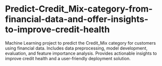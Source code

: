 # Predict-Credit_Mix-category-from-financial-data-and-offer-insights-to-improve-credit-health
Machine Learning project to predict the Credit_Mix category for customers using financial data. Includes data preprocessing, model development, evaluation, and feature importance analysis. Provides actionable insights to improve credit health and a user-friendly deployment solution.
